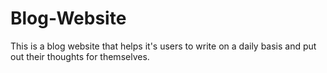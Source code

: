 # Blog-Website
This is a blog website that helps it's users to write on a daily basis and put out their thoughts for themselves.
